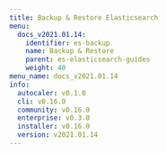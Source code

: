 ```yaml
---
title: Backup & Restore Elasticsearch
menu:
  docs_v2021.01.14:
    identifier: es-backup
    name: Backup & Restore
    parent: es-elasticsearch-guides
    weight: 40
menu_name: docs_v2021.01.14
info:
  autocaler: v0.1.0
  cli: v0.16.0
  community: v0.16.0
  enterprise: v0.3.0
  installer: v0.16.0
  version: v2021.01.14
---
```



